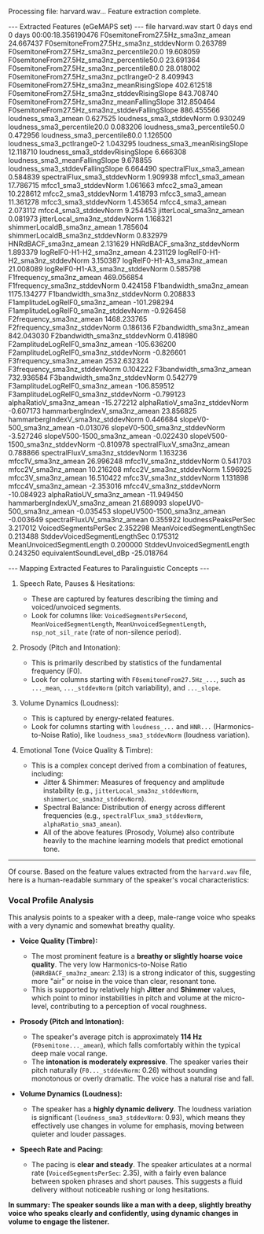 Processing file: harvard.wav...
Feature extraction complete.

--- Extracted Features (eGeMAPS set) ---
file                                                         harvard.wav
start                                                             0 days
end                                            0 days 00:00:18.356190476
F0semitoneFrom27.5Hz_sma3nz_amean                              24.667437
F0semitoneFrom27.5Hz_sma3nz_stddevNorm                          0.263789
F0semitoneFrom27.5Hz_sma3nz_percentile20.0                     19.608059
F0semitoneFrom27.5Hz_sma3nz_percentile50.0                     23.691364
F0semitoneFrom27.5Hz_sma3nz_percentile80.0                     28.018002
F0semitoneFrom27.5Hz_sma3nz_pctlrange0-2                        8.409943
F0semitoneFrom27.5Hz_sma3nz_meanRisingSlope                   402.612518
F0semitoneFrom27.5Hz_sma3nz_stddevRisingSlope                 843.708740
F0semitoneFrom27.5Hz_sma3nz_meanFallingSlope                  312.850464
F0semitoneFrom27.5Hz_sma3nz_stddevFallingSlope                886.455566
loudness_sma3_amean                                             0.627525
loudness_sma3_stddevNorm                                        0.930249
loudness_sma3_percentile20.0                                    0.083206
loudness_sma3_percentile50.0                                    0.472956
loudness_sma3_percentile80.0                                    1.126500
loudness_sma3_pctlrange0-2                                      1.043295
loudness_sma3_meanRisingSlope                                  12.118710
loudness_sma3_stddevRisingSlope                                 6.666308
loudness_sma3_meanFallingSlope                                  9.678855
loudness_sma3_stddevFallingSlope                                6.664490
spectralFlux_sma3_amean                                         0.584839
spectralFlux_sma3_stddevNorm                                    1.909938
mfcc1_sma3_amean                                               17.786715
mfcc1_sma3_stddevNorm                                           1.061663
mfcc2_sma3_amean                                               10.228612
mfcc2_sma3_stddevNorm                                           1.418793
mfcc3_sma3_amean                                               11.361278
mfcc3_sma3_stddevNorm                                           1.453654
mfcc4_sma3_amean                                                2.073112
mfcc4_sma3_stddevNorm                                           9.254453
jitterLocal_sma3nz_amean                                        0.081973
jitterLocal_sma3nz_stddevNorm                                   1.168321
shimmerLocaldB_sma3nz_amean                                     1.785604
shimmerLocaldB_sma3nz_stddevNorm                                0.832979
HNRdBACF_sma3nz_amean                                           2.131629
HNRdBACF_sma3nz_stddevNorm                                      1.893379
logRelF0-H1-H2_sma3nz_amean                                     4.231129
logRelF0-H1-H2_sma3nz_stddevNorm                                3.150387
logRelF0-H1-A3_sma3nz_amean                                    21.008089
logRelF0-H1-A3_sma3nz_stddevNorm                                0.585798
F1frequency_sma3nz_amean                                      469.056854
F1frequency_sma3nz_stddevNorm                                   0.424158
F1bandwidth_sma3nz_amean                                     1175.134277
F1bandwidth_sma3nz_stddevNorm                                   0.208833
F1amplitudeLogRelF0_sma3nz_amean                             -101.298294
F1amplitudeLogRelF0_sma3nz_stddevNorm                          -0.926458
F2frequency_sma3nz_amean                                     1468.233765
F2frequency_sma3nz_stddevNorm                                   0.186136
F2bandwidth_sma3nz_amean                                      842.043030
F2bandwidth_sma3nz_stddevNorm                                   0.418980
F2amplitudeLogRelF0_sma3nz_amean                             -105.636200
F2amplitudeLogRelF0_sma3nz_stddevNorm                          -0.826601
F3frequency_sma3nz_amean                                     2532.632324
F3frequency_sma3nz_stddevNorm                                   0.104222
F3bandwidth_sma3nz_amean                                      732.936584
F3bandwidth_sma3nz_stddevNorm                                   0.542779
F3amplitudeLogRelF0_sma3nz_amean                             -106.859512
F3amplitudeLogRelF0_sma3nz_stddevNorm                          -0.799123
alphaRatioV_sma3nz_amean                                      -15.272212
alphaRatioV_sma3nz_stddevNorm                                  -0.607173
hammarbergIndexV_sma3nz_amean                                  23.856825
hammarbergIndexV_sma3nz_stddevNorm                              0.446684
slopeV0-500_sma3nz_amean                                       -0.013076
slopeV0-500_sma3nz_stddevNorm                                  -3.527246
slopeV500-1500_sma3nz_amean                                    -0.022430
slopeV500-1500_sma3nz_stddevNorm                               -0.810978
spectralFluxV_sma3nz_amean                                      0.788866
spectralFluxV_sma3nz_stddevNorm                                 1.163236
mfcc1V_sma3nz_amean                                            26.996248
mfcc1V_sma3nz_stddevNorm                                        0.541703
mfcc2V_sma3nz_amean                                            10.216208
mfcc2V_sma3nz_stddevNorm                                        1.596925
mfcc3V_sma3nz_amean                                            16.510422
mfcc3V_sma3nz_stddevNorm                                        1.131898
mfcc4V_sma3nz_amean                                            -2.353016
mfcc4V_sma3nz_stddevNorm                                      -10.084923
alphaRatioUV_sma3nz_amean                                     -11.949450
hammarbergIndexUV_sma3nz_amean                                 21.689093
slopeUV0-500_sma3nz_amean                                      -0.035453
slopeUV500-1500_sma3nz_amean                                   -0.003649
spectralFluxUV_sma3nz_amean                                     0.355922
loudnessPeaksPerSec                                             3.217012
VoicedSegmentsPerSec                                            2.352298
MeanVoicedSegmentLengthSec                                      0.213488
StddevVoicedSegmentLengthSec                                    0.175312
MeanUnvoicedSegmentLength                                       0.200000
StddevUnvoicedSegmentLength                                     0.243250
equivalentSoundLevel_dBp                                      -25.018764

--- Mapping Extracted Features to Paralinguistic Concepts ---

1. Speech Rate, Pauses & Hesitations:
   - These are captured by features describing the timing and voiced/unvoiced segments.
   - Look for columns like: `VoicedSegmentsPerSecond`, `MeanVoicedSegmentLength`, `MeanUnvoicedSegmentLength`, `nsp_not_sil_rate` (rate of non-silence period).

2. Prosody (Pitch and Intonation):
   - This is primarily described by statistics of the fundamental frequency (F0).
   - Look for columns starting with `F0semitoneFrom27.5Hz_...`, such as `..._mean`, `..._stddevNorm` (pitch variability), and `..._slope`.

3. Volume Dynamics (Loudness):
   - This is captured by energy-related features.
   - Look for columns starting with `loudness_...` and `HNR...` (Harmonics-to-Noise Ratio), like `loudness_sma3_stddevNorm` (loudness variation).

4. Emotional Tone (Voice Quality & Timbre):
   - This is a complex concept derived from a combination of features, including:
     - Jitter & Shimmer: Measures of frequency and amplitude instability (e.g., `jitterLocal_sma3nz_stddevNorm`, `shimmerLoc_sma3nz_stddevNorm`).
     - Spectral Balance: Distribution of energy across different frequencies (e.g., `spectralFlux_sma3_stddevNorm`, `alphaRatio_sma3_amean`).
     - All of the above features (Prosody, Volume) also contribute heavily to the machine learning models that predict emotional tone.



-------------------------------------------------------------------------------------------------------------------------------------------------------------------------



Of course. Based on the feature values extracted from the `harvard.wav` file, here is a human-readable summary of the speaker's vocal characteristics:

### **Vocal Profile Analysis**

This analysis points to a speaker with a deep, male-range voice who speaks with a very dynamic and somewhat breathy quality.

* **Voice Quality (Timbre):**
    * The most prominent feature is a **breathy or slightly hoarse voice quality**. The very low Harmonics-to-Noise Ratio (`HNRdBACF_sma3nz_amean`: 2.13) is a strong indicator of this, suggesting more "air" or noise in the voice than clear, resonant tone.
    * This is supported by relatively high **Jitter** and **Shimmer** values, which point to minor instabilities in pitch and volume at the micro-level, contributing to a perception of vocal roughness.

* **Prosody (Pitch and Intonation):**
    * The speaker's average pitch is approximately **114 Hz** (`F0semitone..._amean`), which falls comfortably within the typical deep male vocal range.
    * The **intonation is moderately expressive**. The speaker varies their pitch naturally (`F0..._stddevNorm`: 0.26) without sounding monotonous or overly dramatic. The voice has a natural rise and fall.

* **Volume Dynamics (Loudness):**
    * The speaker has a **highly dynamic delivery**. The loudness variation is significant (`loudness_sma3_stddevNorm`: 0.93), which means they effectively use changes in volume for emphasis, moving between quieter and louder passages.

* **Speech Rate and Pacing:**
    * The pacing is **clear and steady**. The speaker articulates at a normal rate (`VoicedSegmentsPerSec`: 2.35), with a fairly even balance between spoken phrases and short pauses. This suggests a fluid delivery without noticeable rushing or long hesitations.

**In summary: The speaker sounds like a man with a deep, slightly breathy voice who speaks clearly and confidently, using dynamic changes in volume to engage the listener.**



